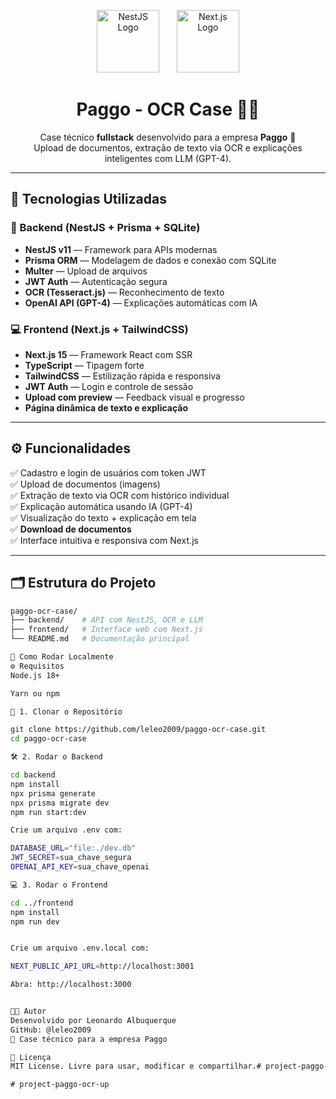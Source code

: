 <p align="center">
  <img src="https://nestjs.com/img/logo-small.svg" width="100" alt="NestJS Logo" />
  &nbsp;&nbsp;&nbsp;&nbsp;&nbsp;
  <img src="https://upload.wikimedia.org/wikipedia/commons/8/8e/Nextjs-logo.svg" width="100" alt="Next.js Logo" />
</p>

<h1 align="center">Paggo - OCR Case 🧾🤖</h1>

<p align="center">
  Case técnico <strong>fullstack</strong> desenvolvido para a empresa <strong>Paggo</strong> 💼<br>
  Upload de documentos, extração de texto via OCR e explicações inteligentes com LLM (GPT-4).
</p>

---

## 🚀 Tecnologias Utilizadas

### 🔧 Backend (NestJS + Prisma + SQLite)
- **NestJS v11** — Framework para APIs modernas
- **Prisma ORM** — Modelagem de dados e conexão com SQLite
- **Multer** — Upload de arquivos
- **JWT Auth** — Autenticação segura
- **OCR (Tesseract.js)** — Reconhecimento de texto
- **OpenAI API (GPT-4)** — Explicações automáticas com IA

### 💻 Frontend (Next.js + TailwindCSS)
- **Next.js 15** — Framework React com SSR
- **TypeScript** — Tipagem forte
- **TailwindCSS** — Estilização rápida e responsiva
- **JWT Auth** — Login e controle de sessão
- **Upload com preview** — Feedback visual e progresso
- **Página dinâmica de texto e explicação**

---

## ⚙️ Funcionalidades

✅ Cadastro e login de usuários com token JWT  
✅ Upload de documentos (imagens)  
✅ Extração de texto via OCR com histórico individual  
✅ Explicação automática usando IA (GPT-4)  
✅ Visualização do texto + explicação em tela  
✅ **Download de documentos**  
✅ Interface intuitiva e responsiva com Next.js  

---

## 🗂️ Estrutura do Projeto

```bash
paggo-ocr-case/
├── backend/    # API com NestJS, OCR e LLM
├── frontend/   # Interface web com Next.js
└── README.md   # Documentação principal

🧪 Como Rodar Localmente
⚙️ Requisitos
Node.js 18+

Yarn ou npm

🔽 1. Clonar o Repositório

git clone https://github.com/leleo2009/paggo-ocr-case.git
cd paggo-ocr-case

🛠️ 2. Rodar o Backend

cd backend
npm install
npx prisma generate
npx prisma migrate dev
npm run start:dev

Crie um arquivo .env com:

DATABASE_URL="file:./dev.db"
JWT_SECRET=sua_chave_segura
OPENAI_API_KEY=sua_chave_openai

💻 3. Rodar o Frontend

cd ../frontend
npm install
npm run dev


Crie um arquivo .env.local com:

NEXT_PUBLIC_API_URL=http://localhost:3001

Abra: http://localhost:3000


👨‍💻 Autor
Desenvolvido por Leonardo Albuquerque
GitHub: @leleo2009
💼 Case técnico para a empresa Paggo

🪪 Licença
MIT License. Livre para usar, modificar e compartilhar.#   p r o j e c t - p a g g o - o c r - u p  
 #   p r o j e c t - p a g g o - o c r - u p  
 